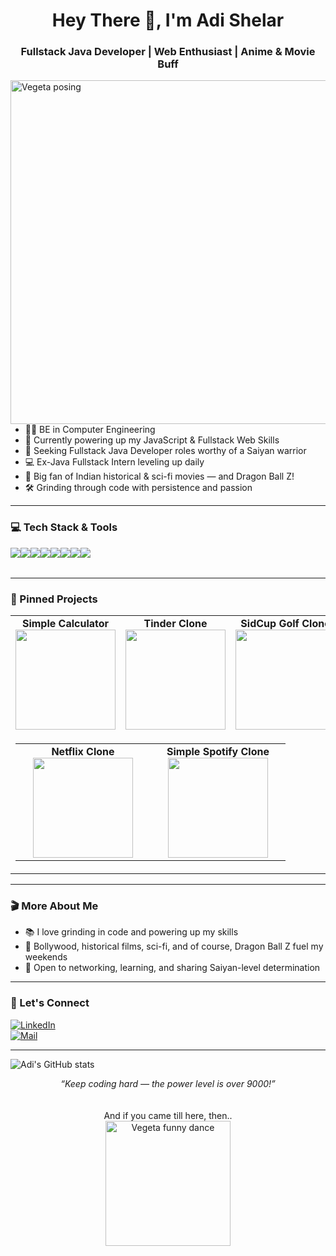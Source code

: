 
<h1 align="center">Hey There 👋, I'm Adi Shelar</h1>
<h3 align="center">Fullstack Java Developer | Web Enthusiast | Anime & Movie Buff</h3>

<img src="https://media4.giphy.com/media/v1.Y2lkPTc5MGI3NjExbmJ4dGgyeGs5ajk5ZnllZnFlZnQxdHVyZ2lhYnp1bzVpODBzeHgweCZlcD12MV9pbnRlcm5hbF9naWZfYnlfaWQmY3Q9Zw/thZQwkCyXSmelSTWru/giphy.gif" width="550" align="right" alt="Vegeta posing">

---

- 🧑‍💻 BE in Computer Engineering
- 🌱 Currently powering up my JavaScript & Fullstack Web Skills
- 🎯 Seeking Fullstack Java Developer roles worthy of a Saiyan warrior
- 💻 Ex-Java Fullstack Intern leveling up daily
- 🎥 Big fan of Indian historical & sci-fi movies — and Dragon Ball Z!
- 🛠️ Grinding through code with persistence and passion

---

### 💻 Tech Stack & Tools

<table>
  <tr><img src="https://img.shields.io/badge/Java-informational?style=for-the-badge&logo=java&logoColor=white"/></tr>
  <tr><img src="https://img.shields.io/badge/Javascript-informational?style=for-the-badge&logo=javascript&logoColor=white"/></tr>
  <tr><img src="https://img.shields.io/badge/HTML5-informational?style=for-the-badge&logo=html5&logoColor=white"/></tr>
  <tr><img src="https://img.shields.io/badge/CSS3-informational?style=for-the-badge&logo=css3&logoColor=white"/></tr>
  
  <tr><img src="https://img.shields.io/badge/Git-informational?style=for-the-badge&logo=git&logoColor=white"/></tr>
  <tr><img src="https://img.shields.io/badge/Spring_Boot-informational?style=for-the-badge&logo=spring-boot&logoColor=white"/></tr>
  <tr><img src="https://img.shields.io/badge/MySQL-informational?style=for-the-badge&logo=mysql&logoColor=white"/></tr>
  <tr><img src="https://img.shields.io/badge/React-informational?style=for-the-badge&logo=react&logoColor=white"/></tr>
</table>


---

### 📌 Pinned Projects

<div align="center">

  <table>
    <tr>
      <td align="center" width="200">
        <b>Simple Calculator</b><br>
        <img src="https://media3.giphy.com/media/v1.Y2lkPTc5MGI3NjExbGVuNmlsc2U1NHh5djk4bWJxOWJiNTZoMGU4MW1ndXJla3NneXRpaiZlcD12MV9pbnRlcm5hbF9naWZfYnlfaWQmY3Q9Zw/fRhSHzQ4NXOdrHIZJd/giphy.gif" width="160">
      </td>
      <td align="center" width="200">
        <b>Tinder Clone</b><br>
        <img src="https://media0.giphy.com/media/v1.Y2lkPTc5MGI3NjExOGFheGxqYmVncWN6bmE3ejZ1eHV0M2l4Zzh6am84NW9ydWlyMXJleCZlcD12MV9pbnRlcm5hbF9naWZfYnlfaWQmY3Q9Zw/qg7S7qVMCqP1C/giphy.gif" width="160">
      </td>
      <td align="center" width="200">
        <b>SidCup Golf Clone</b><br>
        <img src="https://media1.giphy.com/media/v1.Y2lkPTc5MGI3NjExeDUyeHpxM3IxcWxoZjNqenk1MjVzaTM1NzFwOThpczJza2RpaGRxaSZlcD12MV9pbnRlcm5hbF9naWZfYnlfaWQmY3Q9Zw/2t8jyWKydrHcQ/giphy.gif" width="160">
      </td>
    </tr>
    <tr>
      <td colspan="3" align="center">
        <table>
          <tr>
            <td align="center" width="200">
              <b>Netflix Clone</b><br>
              <img src="https://media3.giphy.com/media/v1.Y2lkPTc5MGI3NjExYjJ5bnYwdHIzMG52dXE0Y2pwMG1oZHpmczRvcGh2a2o5MWxrbTl1eSZlcD12MV9pbnRlcm5hbF9naWZfYnlfaWQmY3Q9Zw/wqfIdmAFqwola/giphy.gif" width="160">
            </td>
            <td align="center" width="200">
              <b>Simple Spotify Clone</b><br>
              <img src="[YOUR_CALCULATOR_GIF_URL](https://media1.giphy.com/media/v1.Y2lkPTc5MGI3NjExbG9wbjZiZmNxbGcxZHRybGVyb2N1NnhxdXpsNmpobG81Nm52c3AwdiZlcD12MV9pbnRlcm5hbF9naWZfYnlfaWQmY3Q9Zw/Ll1rEkDebTIdO/giphy.gif)" width="160">
            </td>
          </tr>
        </table>
      </td>
    </tr>
  </table>

</div>

---

### 🎬 More About Me
- 📚 I love grinding in code and powering up my skills  
- 🍿 Bollywood, historical films, sci-fi, and of course, Dragon Ball Z fuel my weekends  
- 🤝 Open to networking, learning, and sharing Saiyan-level determination

---

### 🚀 Let's Connect
[![LinkedIn](https://img.shields.io/badge/LinkedIn-blue?style=for-the-badge&logo=linkedin&logoColor=white)](https://www.linkedin.com/in/adi190717)  
[![Mail](https://img.shields.io/badge/Email-informational?style=for-the-badge&logo=gmail&logoColor=white)](mailto:adishelar2001@gmail.com)  

---

![Adi's GitHub stats](https://github-readme-stats.vercel.app/api?username=ADI190717&show_icons=true&hide_title=true&theme=radical)

<p align="center">
  <i>“Keep coding hard — the power level is over 9000!”</i>  
  <br>
  <br><br>
  And if you came till here, then.. 
  <br>
  <img src="https://media3.giphy.com/media/v1.Y2lkPTc5MGI3NjExbjV5c2g4N3JsZWUyZG13eW03angwMmJ6c3ZtZTBmdTFldW5hZTB2ZiZlcD12MV9pbnRlcm5hbF9naWZfYnlfaWQmY3Q9Zw/3oz8xIsloV7zOmt81G/giphy.gif" width="200" alt="Vegeta funny dance">
</p>
